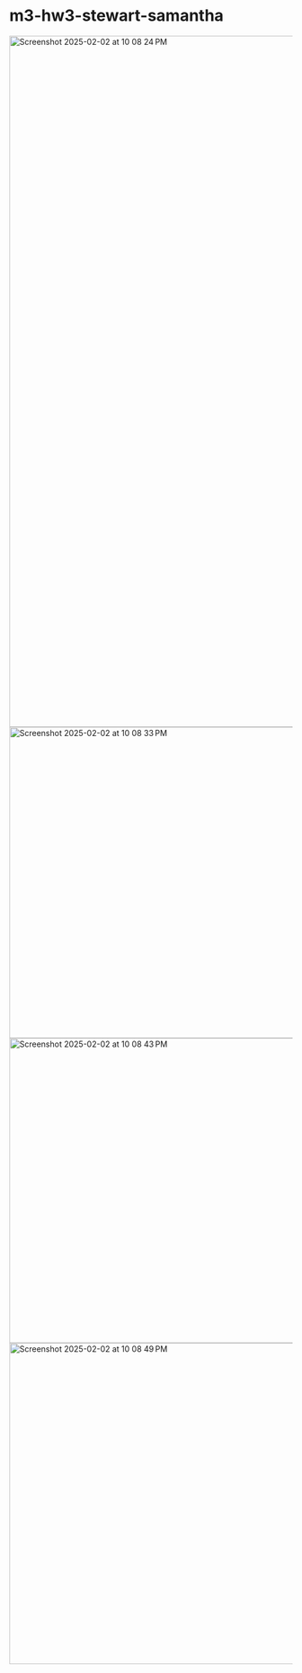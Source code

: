 # m3-hw3-stewart-samantha
<img width="1229" alt="Screenshot 2025-02-02 at 10 08 24 PM" src="https://github.com/user-attachments/assets/26d3174d-7b26-48b6-b44d-9286d428fe15" />
<img width="553" alt="Screenshot 2025-02-02 at 10 08 33 PM" src="https://github.com/user-attachments/assets/eda07104-a938-4ff0-8770-727b2b86763d" />
<img width="542" alt="Screenshot 2025-02-02 at 10 08 43 PM" src="https://github.com/user-attachments/assets/deee6833-f605-45f1-8855-c18dfe5cdd90" />
<img width="571" alt="Screenshot 2025-02-02 at 10 08 49 PM" src="https://github.com/user-attachments/assets/84bb9b49-86fc-43a5-a3f9-cda8b8c7d3b0" />
